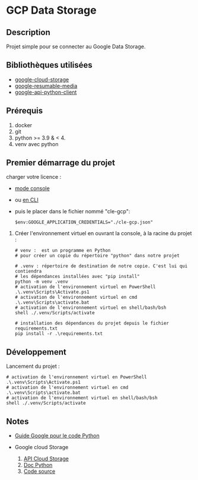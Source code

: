 # GCP Data Storage

## Description

Projet simple pour se connecter au Google Data Storage.

## Bibliothèques utilisées

- [google-cloud-storage](https://googleapis.dev/python/storage/latest/index.html)
- [google-resumable-media](https://googleapis.dev/python/google-resumable-media/latest/index.html)
- [google-api-python-client](https://github.com/googleapis/google-api-python-client)

## Prérequis

1. docker
2. git
3. python >= 3.9 & < 4.
4. venv avec python

## Premier démarrage du projet

charger votre licence :

   - [mode console](https://cloud.google.com/storage/docs/reference/libraries?authuser=1#cloud-console)
   - ou [en CLI](https://cloud.google.com/storage/docs/reference/libraries?authuser=1#command-line)
   - puis le placer dans le fichier nommé "cle-gcp":

        ```shell
        $env:GOOGLE_APPLICATION_CREDENTIALS="./cle-gcp.json"
        ```

1. Créer l'environnement virtuel en ouvrant la console, à la racine du projet :

    ```shell
    # venv :  est un programme en Python 
    # pour créer un copie du répertoire "python" dans notre projet
    
    # .venv : répertoire de destination de notre copie. C'est lui qui contiendra
    # les dépendances installées avec "pip install"
    python -m venv .venv
    # activation de l'environnement virtuel en PowerShell
    .\.venv\Scripts\Activate.ps1
    # activation de l'environnement virtuel en cmd
    .\.venv\Scripts\activate.bat
    # activation de l'environnement virtuel en shell/bash/bsh
    shell ./.venv/Scripts/activate

    # installation des dépendances du projet depuis le fichier requirements.txt
    pip install -r .\requirements.txt
    ```

## Développement

Lancement du projet :

```shell
# activation de l'environnement virtuel en PowerShell
.\.venv\Scripts\Activate.ps1
# activation de l'environnement virtuel en cmd
.\.venv\Scripts\activate.bat
# activation de l'environnement virtuel en shell/bash/bsh
shell ./.venv/Scripts/activate
```

## Notes

- [Guide Google pour le code Python](https://google.github.io/styleguide/pyguide.html)

- Google cloud Storage
  1. [API Cloud Storage](https://cloud.google.com/storage/docs/json_api/v1)
  2. [Doc Python](https://googleapis.dev/python/storage/latest/index.html)
  3. [Code source](https://github.com/googleapis/python-storage)

